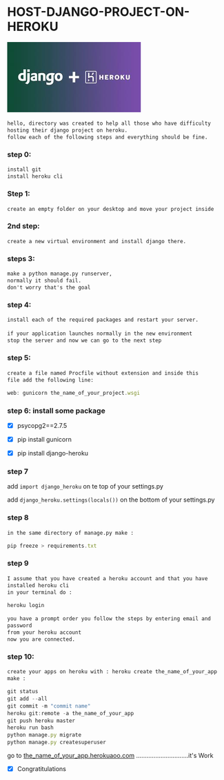 # HOST-DJANGO-PROJECT-ON-HEROKU
![images](https://github.com/daniel10027/HOST-DJANGO-PROJECT-ON-HEROKU/blob/master/download%20(1).jpeg)



```console
hello, directory was created to help all those who have difficulty
hosting their django project on heroku.
follow each of the following steps and everything should be fine.
```

### step 0:
```console
install git
install heroku cli
```
### Step 1:
```console
create an empty folder on your desktop and move your project inside
```
### 2nd step:
```console
create a new virtual environment and install django there.
```
### steps 3: 
```console
make a python manage.py runserver,
normally it should fail.
don't worry that's the goal

```
### step 4: 
```console
install each of the required packages and restart your server.

if your application launches normally in the new environment 
stop the server and now we can go to the next step
```

### step 5:
```console
create a file named Procfile without extension and inside this 
file add the following line:
```
```js
web: gunicorn the_name_of_your_project.wsgi
```
### step 6: install some package

- [x] psycopg2==2.7.5
- [x] pip install gunicorn
- [x] pip install django-heroku


### step 7

add ```import django_heroku```  on te top of your settings.py

add ```django_heroku.settings(locals())```  on the bottom of your settings.py

### step 8 
```console
in the same directory of manage.py make :
```
```js
pip freeze > requirements.txt
```
### step 9
```console
I assume that you have created a heroku account and that you have installed heroku cli
in your terminal do :
```
```js
heroku login
```
```console
you have a prompt order you follow the steps by entering email and password 
from your heroku account
now you are connected.
```
### step 10:
```console
create your apps on heroku with : heroku create the_name_of_your_app
make :
```
```js
git status
git add --all
git commit -m "commit name"
heroku git:remote -a the_name_of_your_app
git push heroku master
heroku run bash
python manage.py migrate
python manage.py createsuperuser
```



go to [the_name_of_your_app.herokuaoo.com]() ..............................it's Work

- [x] Congratitulations




